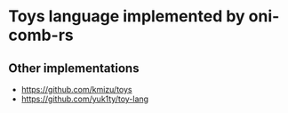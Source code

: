 # Toys language implemented by oni-comb-rs

## Other implementations

- https://github.com/kmizu/toys
- https://github.com/yuk1ty/toy-lang